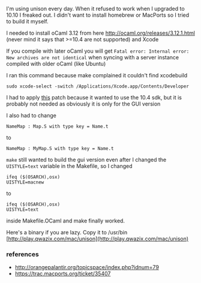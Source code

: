 
I'm using unison every day. When it refused to work when I upgraded to 10.10 I freaked out.
I didn't want to install homebrew or MacPorts so I tried to build it myself. 

I needed to install oCaml 3.12 from here http://ocaml.org/releases/3.12.1.html (never mind it says that >=10.4 are not supported) and Xcode

If you compile with later oCaml you will get `Fatal error: Internal error: New archives are not identical` when syncing
with a server instance compiled with older oCaml (like Ubuntu)

I ran this command because make complained it couldn't find xcodebuild

    sudo xcode-select -switch /Applications/Xcode.app/Contents/Developer
    
I had to apply [this](https://trac.macports.org/attachment/ticket/40052/remove-sdk.patch) patch
because it wanted to use the 10.4 sdk, but it is probably not needed as obviously it is only for
the GUI version

I also had to change 

    NameMap : Map.S with type key = Name.t
    
to
    
    NameMap : MyMap.S with type key = Name.t


`make` still wanted to build the gui version even after I changed the 
`UISTYLE=text` variable in the Makefile, so I changed 

    ifeq ($(OSARCH),osx)
    UISTYLE=macnew

to 

    ifeq ($(OSARCH),osx)
    UISTYLE=text
    
inside Makefile.OCaml and make finally worked.


Here's a binary if you are lazy. Copy it to /usr/bin
[http://play.qwazix.com/mac/unison](http://play.qwazix.com/mac/unison)


### references

 * http://orangepalantir.org/topicspace/index.php?idnum=79
 * https://trac.macports.org/ticket/35407
